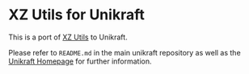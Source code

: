 # XZ Utils for Unikraft

This is a port of [XZ Utils](https://tukaani.org/xz/) to Unikraft.

Please refer to `README.md` in the main unikraft repository as well as the [Unikraft Homepage](https://unikraft.org/) for further information.
